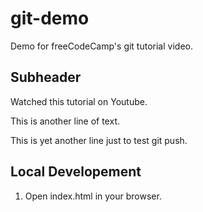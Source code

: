 # git-demo

Demo for freeCodeCamp's git tutorial video.

## Subheader

Watched this tutorial on Youtube.

This is another line of text.

This is yet another line just to test git push.

## Local Developement

1. Open index.html in your browser.